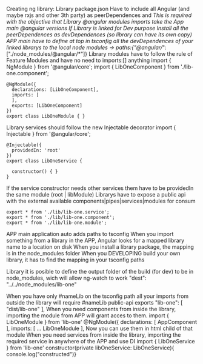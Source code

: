 Creating ng library:
Library package.json Have to include all Angular (and maybe rxjs and other 3th party) as peerDependences and
*This is required with the objective that Library @angular modules imports take the App main @angular versions
If Library is linked for Dev purpose
	Install all the peerDependences as devDependences (so library can have its own copy)
	APP main have to define at top in tsconfig all the devDependences of your linked librarys to the local node modules
	-> paths:{"@angular/*":["./node_modules/@angular/*"]}
Library modules have to follow the rule of Feature Modules and have no need to imports:[] anything
	import { NgModule } from '@angular/core';
	import { LibOneComponent } from './lib-one.component';

	@NgModule({
	  declarations: [LibOneComponent],
	  imports: [
	  ],
	  exports: [LibOneComponent]
	})
	export class LibOneModule { }
Library services should follow the new Injectable decorator
	import { Injectable } from '@angular/core';

	@Injectable({
	  providedIn: 'root'
	})
	export class LibOneService {

	  constructor() { }
	}
If the service constructor needs other services them have to be providedIn the same module (root | libModule)
Librarys have to expose a public api with the external available components|pipes|services|modules for consum

	export * from './lib/lib-one.service';
	export * from './lib/lib-one.component';
	export * from './lib/lib-one.module';

APP main application auto adds paths to tsconfig
	When you import something from a library in the APP, Angular looks for a mapped library name to a location on disk
	When you install a library package, the mapping is in the node_modules folder
	When you DEVELOPING build your own library, it has to find the mapping in your tsconfig paths

Library it is posible to define the output folder of the build (for dev) to be in node_modules, wich will allow ng-watch to work
	"dest": "../../node_modules/lib-one"

When you have only #nameLib on the tsconfig path all your imports from outside the library will require #nameLib public-api exports
      "lib-one": [
        "dist/lib-one"
      ],
When you need components from inside the library, importing the module from APP will grant acces to them.
	import { LibOneModule } from 'lib-one'
	@NgModule({
	  declarations: [
	    AppComponent
	  ],
	  imports: [
	  ...
	    LibOneModule
	  ],
Now you can use them in html child of that module
	<lib-libOne></lib-libOne>
When you need services from inside the library, importing the required service in anywhere of the APP and use DI
	import { LibOneService } from 'lib-one'
	constructor(private libOneService: LibOneService){ console.log("constructed")}
